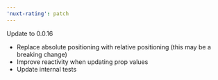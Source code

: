 ```yaml
---
'nuxt-rating': patch
---
```


Update to 0.0.16

- Replace absolute positioning with relative positioning (this may be a breaking change)
- Improve reactivity when updating prop values
- Update internal tests